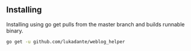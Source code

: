 ## Installing

Installing using go get pulls from the master branch and builds runnable binary.

```bash
go get -u github.com/lukadante/weblog_helper
```